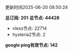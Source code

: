 更新时间2025-06-20 08:50:24

**总订阅: 201**
**总节点: 44428**
- vless节点: 22714
- hysteria2节点: 2

**google ping有效节点: 142**
